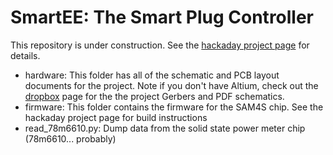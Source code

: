 # SmartEE: The Smart Plug Controller

This repository is under construction. See
the [hackaday project page](https://hackaday.io/project/6799-smartee) for details.

* hardware: This folder has all of the schematic and PCB layout documents for the project. Note if you don't have Altium, check out the [dropbox](https://www.dropbox.com/sh/n0wzhmi4hcsovyu/AABOwhc2KshJjBULypTovY4Aa?dl=0) page for the the project Gerbers and PDF schematics.
* firmware: This folder contains the firmware for the SAM4S chip. See the hackaday project page for build instructions
* read_78m6610.py: Dump data from the solid state power meter chip (78m6610... probably)

